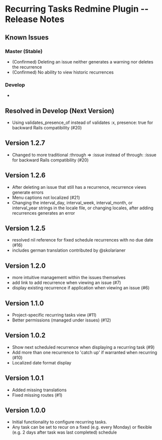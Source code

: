 # Recurring Tasks Redmine Plugin -- Release Notes

## Known Issues

### Master (Stable)

* (Confirmed) Deleting an issue neither generates a warning nor deletes the recurrence
* (Confirmed) No ability to view historic recurrences

### Develop

* 

## Resolved in Develop (Next Version)

* Using validates_presence_of instead of validates :x, presence: true for backward Rails compatibility (#20)

## Version 1.2.7

* Changed to more traditional :through => :issue instead of through: :issue for backward Rails compatibility (#20)

## Version 1.2.6

* After deleting an issue that still has a recurrence, recurrence views generate errors
* Menu captions not localized (#21)
* Changing the interval_day, interval_week, interval_month, or interval_year strings in the locale file, or changing locales, after adding recurrences generates an error

## Version 1.2.5

* resolved nil reference for fixed schedule recurrences with no due date (#16)
* includes german translation contributed by @skolarianer

## Version 1.2.0

* more intuitive management within the issues themselves
* add link to add recurrence when viewing an issue (#7)
* display existing recurrence if application when viewing an issue (#6)

## Version 1.1.0

* Project-specific recurring tasks view (#11)
* Better permissions (managed under issues) (#12)

## Version 1.0.2

* Show next scheduled recurrence when displaying a recurring task (#9)
* Add more than one recurrence to 'catch up' if warranted when recurring (#10)
* Localized date format display

## Version 1.0.1

* Added missing translations
* Fixed missing routes (#1)

## Version 1.0.0

* Initial functionality to configure recurring tasks. 
* Any task can be set to recur on a fixed (e.g. every Monday) 
  or flexible (e.g. 2 days after task was last completed) schedule